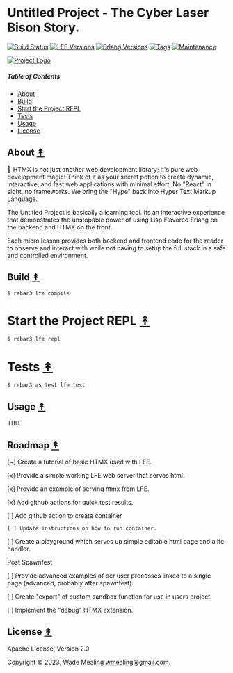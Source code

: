 # Untitled Project - The Cyber Laser Bison Story.

[![Build Status][gh-actions-badge]][gh-actions]
[![LFE Versions][lfe badge]][lfe]
[![Erlang Versions][erlang badge]][version]
[![Tags][github tags badge]][github tags]
[![Maintenance](https://img.shields.io/badge/Maintained%3F-yes-green.svg)](https://github.com/spawnfest/UntitledProject/graphs/commit-activity)


[![Project Logo][logo]][logo-large]


##### Table of Contents

* [About](#about-)
* [Build](#build-)
* [Start the Project REPL](#start-the-repl-)
* [Tests](#tests-)
* [Usage](#usage-)
* [License](#license-)

## About [&#x219F;](#table-of-contents)

🚀 HTMX is not just another web development library; it's pure web development magic! Think of it as your secret potion to create dynamic, interactive, and fast web applications with minimal effort.   No "React" in sight, no frameworks.  We bring the "Hype" back into Hyper Text Markup Language.

The Untitled Project is basically a learning tool.  Its an interactive experience that demonstrates the
unstopable power of using Lisp Flavored Erlang on the backend and HTMX on the front.

Each micro lesson provides both backend and frontend code for the reader to observe and interact with while
not having to setup the full stack in a safe and controlled environment.

## Build [&#x219F;](#table-of-contents)

```shell
$ rebar3 lfe compile
```

# Start the Project REPL [&#x219F;](#table-of-contents)

```shell
$ rebar3 lfe repl
```

# Tests [&#x219F;](#table-of-contents)

```shell
$ rebar3 as test lfe test
```

## Usage [&#x219F;](#table-of-contents)

TBD


## Roadmap [&#x219F;](#roadmap)

[~] Create a tutorial of basic HTMX used with LFE.

[x] Provide a simple working LFE web server that serves html.

[x] Provide an example of serving htmx from LFE.

[x] Add github actions for quick test results.

[ ] Add github action to create container

    [ ] Update instructions on how to run container.

[ ] Create a playground which serves up simple editable html page and a lfe handler.

Post Spawnfest

[ ] Provide advanced examples of per user processes linked to a single page (advanced, probably after spawnfest).

[ ] Create "export" of custom sandbox function for use in users project.

[ ] Implement the "debug" HTMX extension.

## License [&#x219F;](#table-of-contents)

Apache License, Version 2.0

Copyright © 2023, Wade Mealing <wmealing@gmail.com>.

<!-- Named page links below: /-->

[logo]: https://avatars1.githubusercontent.com/u/3434967?s=250
[logo-large]: https://github.com/spawnfest/UntitledProject/blob/main/priv/images/lazer-bison.jpeg
[github]: https://github.com/spawnfest/UntitledProject
[gh-actions-badge]: https://github.com/spawnfest/UntitledProject/workflows/build/badge.svg
[gh-actions]: https://github.com/spawnfest/UntitledProject/actions?query=workflow%3Abuild+
[lfe]: https://github.com/lfe/lfe
[lfe badge]: https://img.shields.io/badge/lfe-2.1-blue.svg
[erlang badge]: https://img.shields.io/badge/erlang-19%20to%2025-blue.svg
[version]: https://github.com/spawnfest/UntitledProject/blob/master/.github/workflows/cicd.yml
[github tags]: https://github.com/spawnfest/UntitledProject/tags
[github tags badge]: https://img.shields.io/github/tag/spawnfest/untitled-project.svg
[github downloads]: https://img.shields.io/github/downloads/ORG/untitled-project/total.svg
